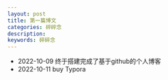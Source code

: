 ```yaml
---
layout: post
title: 第一篇博文
categories: 碎碎念
description: 
keywords: 碎碎念
---
```


- 2022-10-09 终于搭建完成了基于github的个人博客
- 2022-10-11 buy Typora

